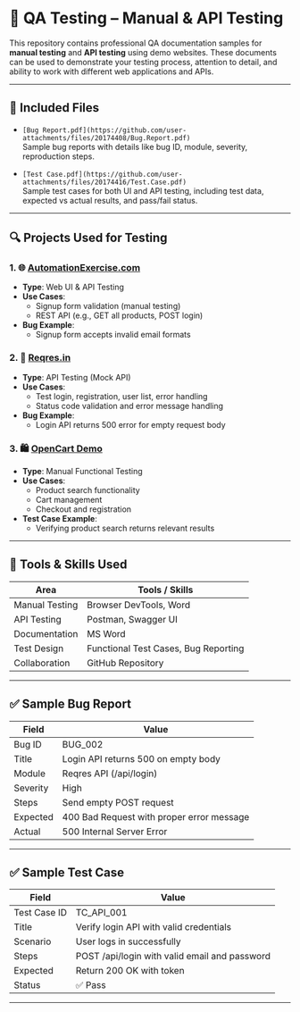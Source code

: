 # 🧪 QA Testing – Manual & API Testing

This repository contains professional QA documentation samples for **manual testing** and **API testing** using demo websites. These documents can be used to demonstrate your testing process, attention to detail, and ability to work with different web applications and APIs.

---

## 📘 Included Files

- `[Bug Report.pdf](https://github.com/user-attachments/files/20174408/Bug.Report.pdf)
`  
  Sample bug reports with details like bug ID, module, severity, reproduction steps.

- `[Test Case.pdf](https://github.com/user-attachments/files/20174416/Test.Case.pdf)
`  
  Sample test cases for both UI and API testing, including test data, expected vs actual results, and pass/fail status.

---

## 🔍 Projects Used for Testing

### 1. 🌐 [AutomationExercise.com](https://automationexercise.com)
- **Type**: Web UI & API Testing
- **Use Cases**:
  - Signup form validation (manual testing)
  - REST API (e.g., GET all products, POST login)
- **Bug Example**:
  - Signup form accepts invalid email formats

### 2. 🔗 [Reqres.in](https://reqres.in)
- **Type**: API Testing (Mock API)
- **Use Cases**:
  - Test login, registration, user list, error handling
  - Status code validation and error message handling
- **Bug Example**:
  - Login API returns 500 error for empty request body

### 3. 🛍️ [OpenCart Demo](https://demo.opencart.com)
- **Type**: Manual Functional Testing
- **Use Cases**:
  - Product search functionality
  - Cart management
  - Checkout and registration
- **Test Case Example**:
  - Verifying product search returns relevant results

---

## 🧰 Tools & Skills Used

| Area             | Tools / Skills             |
|------------------|----------------------------|
| Manual Testing   | Browser DevTools, Word     |
| API Testing      | Postman, Swagger UI        |
| Documentation    | MS Word                    |
| Test Design      | Functional Test Cases, Bug Reporting |
| Collaboration    | GitHub Repository          |

---


## ✅ Sample Bug Report

| Field          | Value                                                        |
|----------------|--------------------------------------------------------------|
| Bug ID         | BUG_002                                                      |
| Title          | Login API returns 500 on empty body                          |
| Module         | Reqres API (/api/login)                                      |
| Severity       | High                                                         |
| Steps          | Send empty POST request                                      |
| Expected       | 400 Bad Request with proper error message                    |
| Actual         | 500 Internal Server Error                                     |

---

## ✅ Sample Test Case

| Field          | Value                                                        |
|----------------|--------------------------------------------------------------|
| Test Case ID   | TC_API_001                                                   |
| Title          | Verify login API with valid credentials                      |
| Scenario       | User logs in successfully                                    |
| Steps          | POST /api/login with valid email and password                |
| Expected       | Return 200 OK with token                                     |
| Status         | ✅ Pass                                                      |

---

